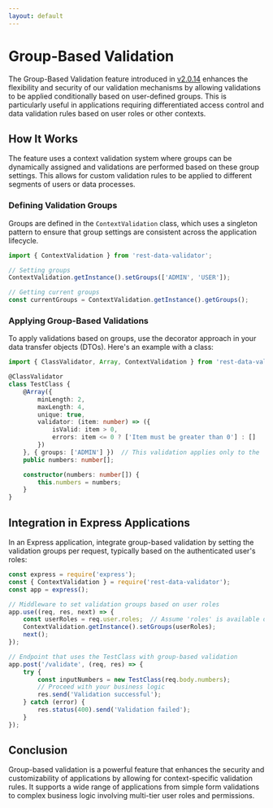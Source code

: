 ```yaml
---
layout: default
---
```


# Group-Based Validation

The Group-Based Validation feature introduced in [v2.0.14](/resources/changelog.html#v2-0-14-introducing-group-based-validation-for-enhanced-flexibility-and-security-13-5-2024) enhances the flexibility and security of our validation mechanisms by allowing validations to be applied conditionally based on user-defined groups. This is particularly useful in applications requiring differentiated access control and data validation rules based on user roles or other contexts.

## How It Works
The feature uses a context validation system where groups can be dynamically assigned and validations are performed based on these group settings. This allows for custom validation rules to be applied to different segments of users or data processes.

### Defining Validation Groups
Groups are defined in the `ContextValidation` class, which uses a singleton pattern to ensure that group settings are consistent across the application lifecycle.

```typescript
import { ContextValidation } from 'rest-data-validator';

// Setting groups
ContextValidation.getInstance().setGroups(['ADMIN', 'USER']);

// Getting current groups
const currentGroups = ContextValidation.getInstance().getGroups();
```

### Applying Group-Based Validations
To apply validations based on groups, use the decorator approach in your data transfer objects (DTOs). Here's an example with a class:

```typescript
import { ClassValidator, Array, ContextValidation } from 'rest-data-validator';

@ClassValidator
class TestClass {
    @Array({
        minLength: 2,
        maxLength: 4,
        unique: true,
        validator: (item: number) => ({
            isValid: item > 0,
            errors: item <= 0 ? ['Item must be greater than 0'] : []
        })
    }, { groups: ['ADMIN'] })  // This validation applies only to the 'ADMIN' group
    public numbers: number[];

    constructor(numbers: number[]) {
        this.numbers = numbers;
    }
}
```

## Integration in Express Applications
In an Express application, integrate group-based validation by setting the validation groups per request, typically based on the authenticated user's roles:

```javascript
const express = require('express');
const { ContextValidation } = require('rest-data-validator');
const app = express();

// Middleware to set validation groups based on user roles
app.use((req, res, next) => {
    const userRoles = req.user.roles;  // Assume 'roles' is available on 'req.user'
    ContextValidation.getInstance().setGroups(userRoles);
    next();
});

// Endpoint that uses the TestClass with group-based validation
app.post('/validate', (req, res) => {
    try {
        const inputNumbers = new TestClass(req.body.numbers);
        // Proceed with your business logic
        res.send('Validation successful');
    } catch (error) {
        res.status(400).send('Validation failed');
    }
});
```

## Conclusion
Group-based validation is a powerful feature that enhances the security and customizability of applications by allowing for context-specific validation rules. It supports a wide range of applications from simple form validations to complex business logic involving multi-tier user roles and permissions.
